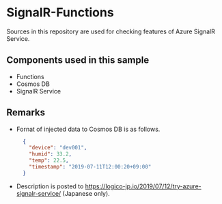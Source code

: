 # SignalR-Functions

Sources in this repository are used for checking features of Azure SignalR Service.

## Components used in this sample

- Functions
- Cosmos DB
- SignalR Service

## Remarks

- Fornat of injected data to Cosmos DB is as follows.

  ```json
    {
      "device": "dev001",
      "humid": 33.2,
      "temp": 22.5,
      "timestamp": "2019-07-11T12:00:20+09:00"
    }
  ```

- Description is posted to https://logico-jp.io/2019/07/12/try-azure-signalr-service/ (Japanese only).

